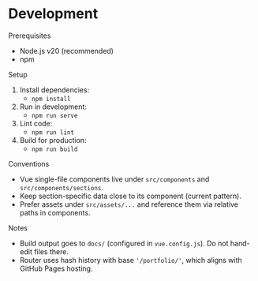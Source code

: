 # Development

Prerequisites

- Node.js v20 (recommended)
- npm

Setup

1. Install dependencies:
   - `npm install`
2. Run in development:
   - `npm run serve`
3. Lint code:
   - `npm run lint`
4. Build for production:
   - `npm run build`

Conventions

- Vue single-file components live under `src/components` and `src/components/sections`.
- Keep section-specific data close to its component (current pattern).
- Prefer assets under `src/assets/...` and reference them via relative paths in components.

Notes

- Build output goes to `docs/` (configured in `vue.config.js`). Do not hand-edit files there.
- Router uses hash history with base `'/portfolio/'`, which aligns with GitHub Pages hosting.
